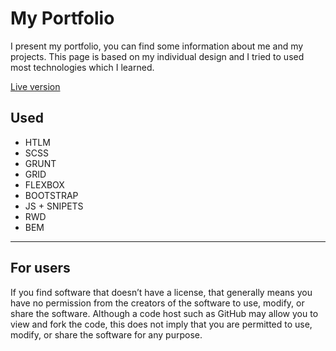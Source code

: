 # My Portfolio

I present my portfolio, you can find some information about me and my projects. This page is based on my individual design and I tried to used most technologies which I learned.

[Live version](https://goldyga.github.io/Portfolio/)


## Used
* HTLM
* SCSS
* GRUNT
* GRID
* FLEXBOX
* BOOTSTRAP
* JS + SNIPETS
* RWD
* BEM
---
## For users
If you find software that doesn’t have a license, that generally means you have no permission from the creators of the software to use, modify, or share the software. Although a code host such as GitHub may allow you to view and fork the code, this does not imply that you are permitted to use, modify, or share the software for any purpose.
